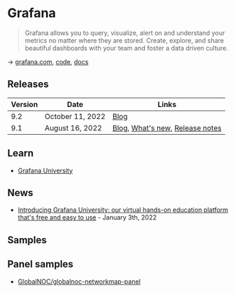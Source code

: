 # Grafana

> Grafana allows you to query, visualize, alert on and understand your metrics no matter where they are stored. Create, explore, and share
beautiful dashboards with your team and foster a data driven culture.

→ [grafana.com](https://grafana.com/), [code](https://github.com/grafana), [docs](https://grafana.com/docs/grafana/latest/)

## Releases

Version | Date             | Links
------- | ---------------- | -----
9.2     | October 11, 2022 | [Blog](https://grafana.com/blog/2022/10/11/grafana-9.2-release-new-grafana-panel-help-options-grafana-oauth-updates-simplified-variable-editor-for-grafana-loki-and-more/)
9.1     | August 16, 2022  | [Blog](https://grafana.com/blog/2022/08/16/grafana-9.1-release/), [What's new](https://grafana.com/docs/grafana/latest/whatsnew/whats-new-in-v9-1/), [Release notes](https://grafana.com/docs/grafana/latest/release-notes/release-notes-9-1-0/)

## Learn

* [Grafana University](https://grafanalabs.learnondemand.net/)

## News

* [Introducing Grafana University: our virtual hands-on education platform that's free and easy to use](
https://grafana.com/blog/2022/01/03/introducing-grafana-university-our-virtual-hands-on-education-platform-thats-free-and-easy-to-use/) -
January 3th, 2022

## Samples

## Panel samples

* [GlobalNOC/globalnoc-networkmap-panel](https://github.com/GlobalNOC/globalnoc-networkmap-panel)
